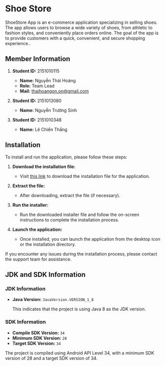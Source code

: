 # Shoe Store

ShoeStore App is an e-commerce application specializing in selling shoes. The app allows users to browse a wide variety of shoes, from athletic to fashion styles, and conveniently place orders online. The goal of the app is to provide customers with a quick, convenient, and secure shopping experience..

## Member Information

1. **Student ID:** 2151010115
   - **Name:** Nguyễn Thái Hoàng
   - **Role:** Team Lead
   - **Mail:** thaihoangon.on@gmail.com

2. **Student ID:** 2151013080
   - **Name:** Nguyễn Trường Sinh


3. **Student ID:** 2151010348
   - **Name:** Lê  Chiến Thắng




## Installation

To install and run the application, please follow these steps:

1. **Download the installation file:**
   - Visit [this link](https://drive.google.com/drive/folders/1VlCdSLEgI9VVpsJe8Mt29ZjfvWReyW8X?usp=sharing) to download the installation file for the application.

2. **Extract the file:**
   - After downloading, extract the file (if necessary).

3. **Run the installer:**
   - Run the downloaded installer file and follow the on-screen instructions to complete the installation process.

4. **Launch the application:**
   - Once installed, you can launch the application from the desktop icon or the installation directory.

If you encounter any issues during the installation process, please contact the support team for assistance.


## JDK and SDK Information

### JDK Information
- **Java Version:** `JavaVersion.VERSION_1_8`

  This indicates that the project is using Java 8 as the JDK version.

### SDK Information
- **Compile SDK Version:** `34`
- **Minimum SDK Version:** `28`
- **Target SDK Version:** `34`

The project is compiled using Android API Level 34, with a minimum SDK version of 28 and a target SDK version of 34.

